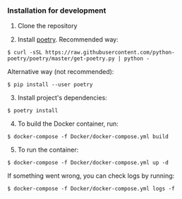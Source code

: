 ### Installation for development
1. Clone the repository

2. Install [poetry](https://python-poetry.org/). Recommended way:
```console
$ curl -sSL https://raw.githubusercontent.com/python-poetry/poetry/master/get-poetry.py | python -
```
Alternative way (not recommended):
```console
$ pip install --user poetry
```

3. Install project's dependencies:
```console
$ poetry install
```

4. To build the Docker container, run:
```console
$ docker-compose -f Docker/docker-compose.yml build
```

5. To run the container:
```console
$ docker-compose -f Docker/docker-compose.yml up -d
```

If something went wrong, you can check logs by running:
```console
$ docker-compose -f Docker/docker-compose.yml logs -f
```